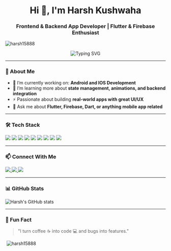 <h1 align="center">Hi 👋, I'm Harsh Kushwaha</h1>
<h3 align="center">Frontend & Backend App Developer | Flutter & Firebase Enthusiast</h3>

<p align="left"> <img src="https://komarev.com/ghpvc/?username=harsh15888&label=Profile%20views&color=0e75b6&style=flat" alt="harsh15888" /> </p>

<p align="center">
  <img src="https://readme-typing-svg.demolab.com?font=Fira+Code&pause=1000&center=true&vCenter=true&width=480&lines=Building+apps+with+Dart+%26+Flutter;Loving+clean+UIs+%2B+efficient+backends" alt="Typing SVG" />
</p>

---

### 🚀 About Me

- 🔭 I’m currently working on: **Android and IOS Development**
- 🌱 I’m learning more about **state management, animations, and backend integration**
- ⚡ Passionate about building **real-world apps with great UI/UX**
- 💬 Ask me about **Flutter, Firebase, Dart, or anything mobile app related**

---

### 🛠️ Tech Stack

<p align="left"> <img src="https://img.shields.io/badge/Dart-0175C2?style=for-the-badge&logo=dart&logoColor=white"/> <img src="https://img.shields.io/badge/Flutter-02569B?style=for-the-badge&logo=flutter&logoColor=white"/> <img src="https://img.shields.io/badge/Firebase-FFCA28?style=for-the-badge&logo=firebase&logoColor=black"/> <img src="https://img.shields.io/badge/C-A8B9CC?style=for-the-badge&logo=c&logoColor=black"/> <img src="https://img.shields.io/badge/Swift-FA7343?style=for-the-badge&logo=swift&logoColor=white"/> <img src="https://img.shields.io/badge/Python-3776AB?style=for-the-badge&logo=python&logoColor=white"/> <img src="https://img.shields.io/badge/Kotlin-0095D5?style=for-the-badge&logo=kotlin&logoColor=white"/> <img src="https://img.shields.io/badge/Java-007396?style=for-the-badge&logo=java&logoColor=white"/> <img src="https://img.shields.io/badge/Android-3DDC84?style=for-the-badge&logo=android&logoColor=white"/> </p>

---

### 📫 Connect With Me

<p align="left">
  <a href="https://www.instagram.com/harsh__804" target="_blank">
    <img src="https://img.shields.io/badge/Instagram-E4405F?style=for-the-badge&logo=instagram&logoColor=white"/>
  </a>
  <a href="https://www.linkedin.com/in/harsh-kushwaha-062761330/" target="_blank">
    <img src="https://img.shields.io/badge/LinkedIn-0A66C2?style=for-the-badge&logo=linkedin&logoColor=white"/>
  </a>
  <a href="mailto:harshkushwaha508@gmail.com" target="_blank">
    <img src="https://img.shields.io/badge/Email-D14836?style=for-the-badge&logo=gmail&logoColor=white"/>
  </a>
</p>

---

### 📊 GitHub Stats

<p align="left">
  <img src="https://github-readme-stats.vercel.app/api?username=Harsh15888&show_icons=true&theme=radical" alt="Harsh's GitHub stats"/>
</p>

---

### 🧠 Fun Fact

> "I turn coffee ☕ into code 💻 and bugs into features."



<p>&nbsp;<img align="center" src="https://github-readme-stats.vercel.app/api?username=harsh15888&show_icons=true&locale=en" alt="harsh15888" /></p>
